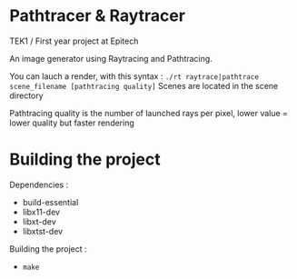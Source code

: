Pathtracer & Raytracer
======================
TEK1 / First year project at Epitech

An image generator using Raytracing and Pathtracing.

You can lauch a render, with this syntax :
`./rt raytrace|pathtrace scene_filename [pathtracing quality]`
Scenes are located in the scene directory

Pathtracing quality is the number of launched rays per pixel, lower value = lower quality but faster rendering

Building the project
====================
Dependencies :
- build-essential
- libx11-dev 
- libxt-dev 
- libxtst-dev 

Building the project :
- `make`
